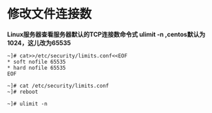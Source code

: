 # 修改文件连接数

**Linux服务器查看服务器默认的TCP连接数命令式 ulimit -n ,centos默认为1024，这儿改为65535**

	~]# cat>>/etc/security/limits.conf<<EOF	
	* soft nofile 65535
	* hard nofile 65535
	EOF

	~]# cat /etc/security/limits.conf
	~]# reboot

	~]# ulimit -n

